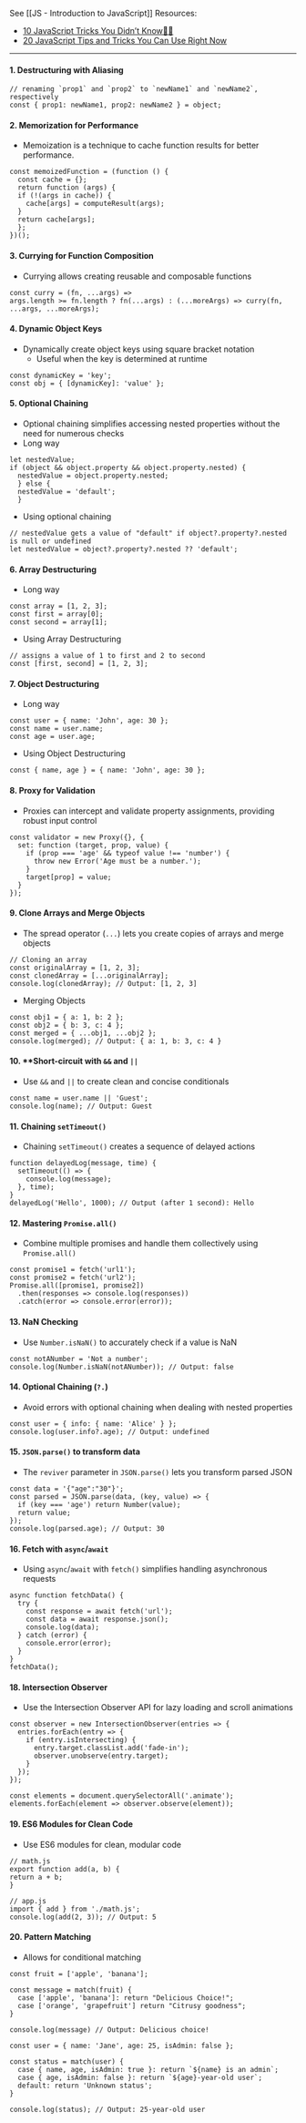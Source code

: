 See [[JS - Introduction to JavaScript]]
Resources:
* [10 JavaScript Tricks You Didn’t Know🤞🚀](https://medium.com/@khushi1399gupta/10-javascript-tricks-you-didnt-know-cb23d4bd23e6)
* [20 JavaScript Tips and Tricks You Can Use Right Now](https://medium.com/@satyamv57/20-javascript-tips-and-tricks-you-can-use-right-now-e698880db0f1)

---

#### 1. Destructuring with Aliasing
```JS
// renaming `prop1` and `prop2` to `newName1` and `newName2`, respectively
const { prop1: newName1, prop2: newName2 } = object;
```

#### 2. Memorization for Performance
* Memoization is a technique to cache function results for better performance.
```JS
const memoizedFunction = (function () {  
  const cache = {};  
  return function (args) {  
  if (!(args in cache)) {  
    cache[args] = computeResult(args);  
  }  
  return cache[args];  
  };  
})();
```

#### 3. Currying for Function Composition
* Currying allows creating reusable and composable functions
```JS
const curry = (fn, ...args) =>  
args.length >= fn.length ? fn(...args) : (...moreArgs) => curry(fn, ...args, ...moreArgs);
```

#### 4. Dynamic Object Keys
* Dynamically create object keys using square bracket notation
	* Useful when the key is determined at runtime
```JS
const dynamicKey = 'key';  
const obj = { [dynamicKey]: 'value' };
```

#### 5. Optional Chaining
* Optional chaining simplifies accessing nested properties without the need for numerous checks
* Long way
```JS
let nestedValue;  
if (object && object.property && object.property.nested) {  
  nestedValue = object.property.nested;  
  } else {  
  nestedValue = 'default';  
  }
```

* Using optional chaining
```JS
// nestedValue gets a value of "default" if object?.property?.nested is null or undefined
let nestedValue = object?.property?.nested ?? 'default';
```

#### 6. Array Destructuring
* Long way
```JS
const array = [1, 2, 3];  
const first = array[0];  
const second = array[1];
```
* Using Array Destructuring
```JS
// assigns a value of 1 to first and 2 to second
const [first, second] = [1, 2, 3];
```

#### 7. Object Destructuring
* Long way
```JS
const user = { name: 'John', age: 30 };  
const name = user.name;  
const age = user.age;
```
* Using Object Destructuring
```JS
const { name, age } = { name: 'John', age: 30 };
```

#### 8. Proxy for Validation
* Proxies can intercept and validate property assignments, providing robust input control
```JS
const validator = new Proxy({}, {  
  set: function (target, prop, value) {  
    if (prop === 'age' && typeof value !== 'number') {  
      throw new Error('Age must be a number.');  
    }  
    target[prop] = value;  
  }  
});
```

#### 9. Clone Arrays and Merge Objects
* The spread operator (`...`) lets you create copies of arrays and merge objects
```JS
// Cloning an array
const originalArray = [1, 2, 3];  
const clonedArray = [...originalArray];  
console.log(clonedArray); // Output: [1, 2, 3]
```
* Merging Objects
```JS
const obj1 = { a: 1, b: 2 };  
const obj2 = { b: 3, c: 4 };  
const merged = { ...obj1, ...obj2 };  
console.log(merged); // Output: { a: 1, b: 3, c: 4 }
```

#### 10. **Short-circuit with `&&` and `||`
* Use `&&` and `||` to create clean and concise conditionals
```JS
const name = user.name || 'Guest';  
console.log(name); // Output: Guest
```

#### 11. Chaining `setTimeout()`
* Chaining `setTimeout()` creates a sequence of delayed actions
```JS
function delayedLog(message, time) {  
  setTimeout(() => {  
    console.log(message);  
  }, time);  
}  
delayedLog('Hello', 1000); // Output (after 1 second): Hello
```

#### 12. Mastering `Promise.all()`
* Combine multiple promises and handle them collectively using `Promise.all()`
```JS
const promise1 = fetch('url1');  
const promise2 = fetch('url2');  
Promise.all([promise1, promise2])  
  .then(responses => console.log(responses))  
  .catch(error => console.error(error));
```

#### 13. NaN Checking
* Use `Number.isNaN()` to accurately check if a value is NaN
```JS
const notANumber = 'Not a number';  
console.log(Number.isNaN(notANumber)); // Output: false
```

#### 14. Optional Chaining (`?.`)
* Avoid errors with optional chaining when dealing with nested properties
```JS
const user = { info: { name: 'Alice' } };  
console.log(user.info?.age); // Output: undefined
```

#### 15. `JSON.parse()` to transform data
* The `reviver` parameter in `JSON.parse()` lets you transform parsed JSON
```JS
const data = '{"age":"30"}';  
const parsed = JSON.parse(data, (key, value) => {  
  if (key === 'age') return Number(value);  
  return value;  
});  
console.log(parsed.age); // Output: 30
```

#### 16. Fetch with `async`/`await`
* Using `async`/`await` with `fetch()` simplifies handling asynchronous requests
```JS
async function fetchData() {  
  try {  
    const response = await fetch('url');  
    const data = await response.json();  
    console.log(data);  
  } catch (error) {  
    console.error(error);  
  }  
}  
fetchData();
```

#### 18. Intersection Observer
* Use the Intersection Observer API for lazy loading and scroll animations
```JS
const observer = new IntersectionObserver(entries => {  
  entries.forEach(entry => {  
    if (entry.isIntersecting) {  
      entry.target.classList.add('fade-in');  
      observer.unobserve(entry.target);  
    }  
  });  
});  
  
const elements = document.querySelectorAll('.animate');  
elements.forEach(element => observer.observe(element));
```

#### 19. ES6 Modules for Clean Code
* Use ES6 modules for clean, modular code
```JS
// math.js  
export function add(a, b) {  
return a + b;  
}  
  
// app.js  
import { add } from './math.js';  
console.log(add(2, 3)); // Output: 5
```

#### 20. Pattern Matching
* Allows for conditional matching
```JS
const fruit = ['apple', 'banana'];

const message = match(fruit) {
  case ['apple', 'banana']: return "Delicious Choice!";
  case ['orange', 'grapefruit'] return "Citrusy goodness";
}

console.log(message) // Output: Delicious choice!
```

```JS
const user = { name: 'Jane', age: 25, isAdmin: false };  
  
const status = match(user) {  
  case { name, age, isAdmin: true }: return `${name} is an admin`;  
  case { age, isAdmin: false }: return `${age}-year-old user`;  
  default: return 'Unknown status';  
}  
  
console.log(status); // Output: 25-year-old user
```
